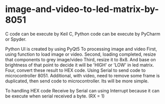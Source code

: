 # image-and-video-to-led-matrix-by-8051
C code can be execute by Keil C, Python code can be execute by PyCharm or Spyder.

Python UI is created by using PyQt5
To processing image and video
  First, using function to load image or video.
  Second, loading completed, resize that components to grey image/video
  Third, resize it to 8x8. And base on brightness of that point to decide it will be 'HIGH' or 'LOW' in led matrix.
  Four, convert these result to HEX code. Using Serial to send code to microcontroller 8051.
  Additional, with video, need to remove some frame is duplicated, then send code to microcontroller. Its will be more simple.

To handling HEX code Receive by Serial can using Interrupt because it can be execute when serial received a byte. (RX = 1)
